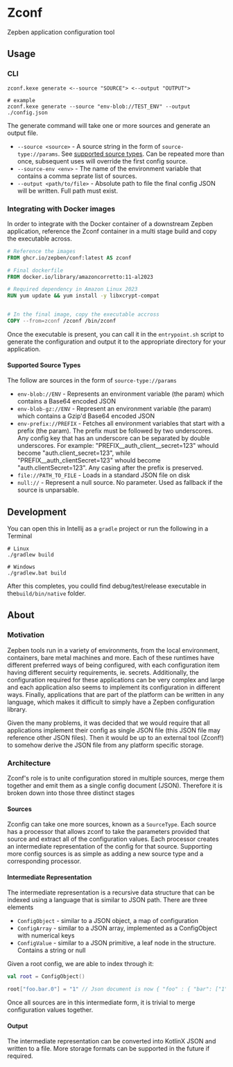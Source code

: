 # Zconf

Zepben application configuration tool

## Usage

### CLI

```text
zconf.kexe generate <--source "SOURCE"> <--output "OUTPUT">

# example
zconf.kexe generate --source "env-blob://TEST_ENV" --output ./config.json
```

The generate command will take one or more sources and generate an output file.

- `--source <source>` - A source string in the form of `source-type://params`. See [supported source types](#supported-source-types). Can be repeated more than once, subsequent uses will override the first config source.
- `--source-env <env>` - The name of the environment variable that contains a comma seprate list of sources.
- `--output <path/to/file>` - Absolute path to file the final config JSON will be written. Full path must exist.

### Integrating with Docker images

In order to integrate with the Docker container of a downstream Zepben application, reference the Zconf container in a multi stage build and copy the executable across.

```dockerfile
# Reference the images
FROM ghcr.io/zepben/conf:latest AS zconf

# Final dockerfile
FROM docker.io/library/amazoncorretto:11-al2023

# Required dependency in Amazon Linux 2023
RUN yum update && yum install -y libxcrypt-compat


# In the final image, copy the executable accross
COPY --from=zconf /zconf /bin/zconf
```

Once the executable is present, you can call it in the `entrypoint.sh` script to generate the configuration and output it to the appropriate directory for your application.

#### Supported Source Types

The follow are sources in the form of `source-type://params`

- `env-blob://ENV` - Represents an environment variable (the param) which contains a Base64 encoded JSON
- `env-blob-gz://ENV` - Represent an environment variable (the param) which contains a Gzip'd Base64 encoded JSON
- `env-prefix://PREFIX` - Fetches all environment variables that start with a prefix (the param). The prefix must be followed by two underscores. Any config key that has an underscore can be separated by double underscores. For example: "PREFIX__auth_client__secret=123" whould become "auth.client_secret=123", while  "PREFIX__auth_clientSecret=123" whould become "auth.clientSecret=123". Any casing after the prefix is preserved.
- `file://PATH_TO_FILE` - Loads in a standard JSON file on disk
- `null://` - Represent a null source. No parameter. Used as fallback if the source is unparsable.

## Development

You can open this in Intellij as a `gradle` project or run the following in a Terminal

```shell
# Linux
./gradlew build

# Windows
./gradlew.bat build
```

After this completes, you coulld find debug/test/release executable in the`build/bin/native` folder.

## About

### Motivation

Zepben tools run in a variety of environments, from the local environment, containers, bare metal machines and more. Each of these runtimes have different preferred ways of being configured, with each configuration item having different secuirty requirements, ie. secrets. Additionally, the configuration required for these applications can be very complex and large and each application also seems to implement its configuration in different ways. Finally, applications that are part of the platform can be written in any language, which makes it difficult to simply have a Zepben configuration library.

Given the many problems, it was decided that we would require that all applications implement their config as single JSON file (this JSON file may reference other JSON files). Then it would be up to an external tool (Zconf!) to somehow derive the JSON file from any platform specific storage.

### Architecture

Zconf's role is to unite configuration stored in multiple sources, merge them together and emit them as a single config document (JSON). Therefore it is broken down into those three distinct stages

#### Sources

Zconfig can take one more sources, known as a `SourceType`. Each source has a processor that allows zconf to take the parameters provided that source and extract all of the configuration values. Each processor creates an intermediate representation of the config for that source. Supporting more config sources is as simple as adding a new source type and a corresponding processor.

#### Intermediate Representation

The intermediate representation is a recursive data structure that can be indexed using a language that is similar to JSON path. There are three elements

- `ConfigObject` - similar to a JSON object, a map of configuration
- `ConfigArray` - similar to a JSON array, implemented as a ConfigObject with numerical keys
- `ConfigValue` - similar to a JSON primitive, a leaf node in the structure. Contains a string or null

Given a root config, we are able to index through it:

```kotlin
val root = ConfigObject()

root["foo.bar.0"] = "1" // Json document is now { "foo" : { "bar": ["1"] }}
```

Once all sources are in this intermediate form, it is trivial to merge configuration values together.

#### Output

The intermediate representation can be converted into KotlinX JSON and written to a file. More storage formats can be supported in the future if required.

